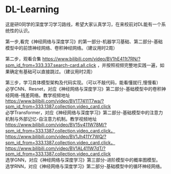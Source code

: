 # DL-Learning
这是研0同学的深度学习学习路线，希望大家认真学习，在来校前对DL能有一个系统性的认识。

第一步,看完《神经网络与深度学习》的第一部分-机器学习基础、第二部分-基础模型中的前馈神经网络、卷积神经网络。（建议用时2周）

第二步，观看合集 https://www.bilibili.com/video/BV1hE411t7RN/?spm_id_from=333.337.search-card.all.click ，并按照视频完整地实践一遍，如果确定有基础可以直接跳过。（建议用时2周）

第三步，学习具体模型架构及代码实现。（可以不敲代码，能看懂就行,慢慢看）\
      必学CNN、Resnet，对应《神经网络与深度学习》第二部分-基础模型中的卷积神经网络-残差网络。教学视频地址 https://www.bilibili.com/video/BV1T7411T7wa/?spm_id_from=333.1387.collection.video_card.click \
      必学Transformer，对应《神经网络与深度学习》第二部分-基础模型中的注意力机制与外部记忆-自注意力机制。教学视频地址 https://www.bilibili.com/video/BV15v411W78M/?spm_id_from=333.1387.collection.video_card.click， https://www.bilibili.com/video/BV1Jh411Y7WQ/?spm_id_from=333.1387.collection.video_card.click，     
            https://www.bilibili.com/video/BV1AL411W7dT/?spm_id_from=333.1387.collection.video_card.click \
      选学GNN，对应《神经网络与深度学习》第三部分-进阶模型中的概率图模型。\
      选学RNN，对应《神经网络与深度学习》第二部分-基础模型中的循环神经网络。
